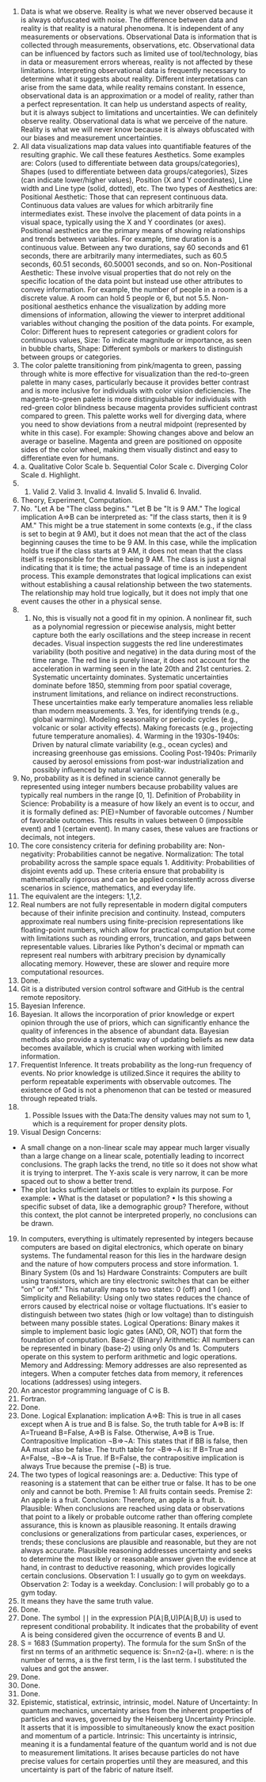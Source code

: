 1. Data is what we observe. Reality is what we never observed because it is always obfuscated with noise. The difference between data and reality is that reality is a natural phenomena. It is independent of any measurements or observations. Observational Data is information that is collected through measurements, observations, etc. Observational data can be influenced by factors such as limited use of tool/technology, bias in data or measurement errors whereas, reality is not affected by these limitations. Interpreting observational data is frequently necessary to determine what it suggests about reality. Different interpretations can arise from the same data, while reality remains constant. In essence, observational data is an approximation or a model of reality, rather than a perfect representation. It can help us understand aspects of reality, but it is always subject to limitations and uncertainties. We can definitely observe reality. Observational data is what we perceive of the nature. Reality is what we will never know because it is always obfuscated with our biases and measurement uncertainties.  
2. All data visualizations map data values into quantifiable features of the resulting graphic. We call these features Aesthetics. Some examples are: Colors (used to differentiate between data groups/categories), Shapes (used to differentiate between data groups/categories), Sizes (can indicate lower/higher values), Position (X and Y coordinates), Line width and Line type (solid, dotted), etc. The two types of Aesthetics are:
Positional Aesthetic: Those that can represent continuous data. Continuous data values are values for which arbitrarily fine intermediates exist. These involve the placement of data points in a visual space, typically using the X and Y coordinates (or axes). Positional aesthetics are the primary means of showing relationships and trends between variables. For example, time duration is a continuous value. Between any two durations, say 60 seconds and 61 seconds, there are arbitrarily many intermediates, such as 60.5 seconds, 60.51 seconds, 60.50001 seconds, and so on.
Non-Positional Aesthetic: These involve visual properties that do not rely on the specific location of the data point but instead use other attributes to convey information. For example, the number of people in a room is a discrete value. A room can hold 5 people or 6, but not 5.5. Non-positional aesthetics enhance the visualization by adding more dimensions of information, allowing the viewer to interpret additional variables without changing the position of the data points. For example, Color: Different hues to represent categories or gradient colors for continuous values, Size: To indicate magnitude or importance, as seen in bubble charts, Shape: Different symbols or markers to distinguish between groups or categories.  
3. The color palette transitioning from pink/magenta to green, passing through white is more effective for visualization than the red-to-green palette in many cases, particularly because it provides better contrast and is more inclusive for individuals with color vision deficiencies. The magenta-to-green palette is more distinguishable for individuals with red-green color blindness because magenta provides sufficient contrast compared to green. This palette works well for diverging data, where you need to show deviations from a neutral midpoint (represented by white in this case). For example: Showing changes above and below an average or baseline. Magenta and green are positioned on opposite sides of the color wheel, making them visually distinct and easy to differentiate even for humans.  
4. a. Qualitative Color Scale b. Sequential Color Scale c. Diverging Color Scale d. Highlight.   
5. 1. Valid 2. Valid 3. Invalid 4. Invalid 5. Invalid 6. Invalid.  
6. Theory, Experiment, Computation.
7. No. "Let A be "The class begins." "Let B be "It is 9 AM." The logical implication A⇒B can be interpreted as: "If the class starts, then it is 9 AM." This might be a true statement in some contexts (e.g., if the class is set to begin at 9 AM), but it does not mean that the act of the class beginning causes the time to be 9 AM. In this case, while the implication holds true if the class starts at 9 AM, it does not mean that the class itself is responsible for the time being 9 AM. The class is just a signal indicating that it is time; the actual passage of time is an independent process. This example demonstrates that logical implications can exist without establishing a causal relationship between the two statements. The relationship may hold true logically, but it does not imply that one event causes the other in a physical sense.
8. 1. No, this is visually not a good fit in my opinion. A nonlinear fit, such as a polynomial regression or piecewise analysis, might better capture both the early oscillations and the steep increase in recent decades. Visual inspection suggests the red line underestimates variability (both positive and negative) in the data during most of the time range. The red line is purely linear, it does not account for the acceleration in warming seen in the late 20th and 21st centuries. 2. Systematic uncertainty dominates. Systematic uncertainties dominate before 1850, stemming from poor spatial coverage, instrument limitations, and reliance on indirect reconstructions. These uncertainties make early temperature anomalies less reliable than modern measurements. 3. Yes, for identifying trends (e.g., global warming). Modeling seasonality or periodic cycles (e.g., volcanic or solar activity effects). Making forecasts (e.g., projecting future temperature anomalies). 4. Warming in the 1930s-1940s: Driven by natural climate variability (e.g., ocean cycles) and increasing greenhouse gas emissions. Cooling Post-1940s: Primarily caused by aerosol emissions from post-war industrialization and possibly influenced by natural variability.  
9. No, probability as it is defined in science cannot generally be represented using integer numbers because probability values are typically real numbers in the range [0, 1]. 
Definition of Probability in Science: Probability is a measure of how likely an event is to occur, and it is formally defined as:
P(E)=Number of favorable outcomes / Number of favorable outcomes​. This results in values between 0 (impossible event) and 1 (certain event). In many cases, these values are fractions or decimals, not integers.    
10. The core consistency criteria for defining probability are:
Non-negativity: Probabilities cannot be negative.
Normalization: The total probability across the sample space equals 1.
Additivity: Probabilities of disjoint events add up.
These criteria ensure that probability is mathematically rigorous and can be applied consistently across diverse scenarios in science, mathematics, and everyday life.  
11. The equivalent are the integers: 1,1,2.  
12. Real numbers are not fully representable in modern digital computers because of their infinite precision and continuity. Instead, computers approximate real numbers using finite-precision representations like floating-point numbers, which allow for practical computation but come with limitations such as rounding errors, truncation, and gaps between representable values. Libraries like Python's decimal or mpmath can represent real numbers with arbitrary precision by dynamically allocating memory. However, these are slower and require more computational resources.    
13. Done.  
14. Git is a distributed version control software and GitHub is the central remote repository.  
15. Bayesian Inference.  
16. Bayesian. It allows the incorporation of prior knowledge or expert opinion through the use of priors, which can significantly enhance the quality of inferences in the absence of abundant data. Bayesian methods also provide a systematic way of updating beliefs as new data becomes available, which is crucial when working with limited information.  
17. Frequentist Inference. It treats probability as the long-run frequency of events. No prior knowledge is utilized.Since it requires the ability to perform repeatable experiments with observable outcomes. The existence of God is not a phenomenon that can be tested or measured through repeated trials.   
18. 1.	Possible Issues with the Data:The density values may not sum to 1, which is a requirement for proper density plots.
2.	Visual Design Concerns:
- A small change on a non-linear scale may appear much larger visually than a large change on a linear scale, potentially leading to incorrect conclusions. The graph lacks the trend, no title so it does not show what it is trying to interpret. The Y-axis scale is very narrow, it can be more spaced out to show a better trend. 
- The plot lacks sufficient labels or titles to explain its purpose. For example:
•	What is the dataset or population?
•	Is this showing a specific subset of data, like a demographic group?
Therefore, without this context, the plot cannot be interpreted properly, no conclusions can be drawn.
19. In computers, everything is ultimately represented by integers because computers are based on digital electronics, which operate on binary systems. The fundamental reason for this lies in the hardware design and the nature of how computers process and store information. 1. Binary System (0s and 1s)
Hardware Constraints: Computers are built using transistors, which are tiny electronic switches that can be either "on" or "off." This naturally maps to two states: 0 (off) and 1 (on). Simplicity and Reliability: Using only two states reduces the chance of errors caused by electrical noise or voltage fluctuations. It's easier to distinguish between two states (high or low voltage) than to distinguish between many possible states. Logical Operations: Binary makes it simple to implement basic logic gates (AND, OR, NOT) that form the foundation of computation. Base-2 (Binary) Arithmetic: All numbers can be represented in binary (base-2) using only 0s and 1s. Computers operate on this system to perform arithmetic and logic operations. Memory and Addressing: Memory addresses are also represented as integers. When a computer fetches data from memory, it references locations (addresses) using integers.  
20. An ancestor programming language of C is B.
21. Fortran.  
22. Done.
23. Done. Logical Explanation: implication A⇒B: This is true in all cases except when A is true and B is false. So, the truth table for A⇒B is: If A=Trueand B=False, A⇒B is False.
Otherwise, A⇒B is True.
Contrapositive Implication ¬B⇒¬A: This states that if BB is false, then AA must also be false. The truth table for ¬B⇒¬A is:
If B=True and A=False, ¬B⇒¬A is True.
If B=False, the contrapositive implication is always True because the premise (¬B) is true.
24. The two types of logical reasonings are: a. Deductive: This type of reasoning is a statement that can be either true or false. It has to be one only and cannot be both. Premise 1: All fruits contain seeds. Premise 2: An apple is a fruit. Conclusion: Therefore, an apple is a fruit. b. Plausible: When conclusions are reached using data or observations that point to a likely or probable outcome rather than offering complete assurance, this is known as plausible reasoning. It entails drawing conclusions or generalizations from particular cases, experiences, or trends; these conclusions are plausible and reasonable, but they are not always accurate. Plausible reasoning addresses uncertainty and seeks to determine the most likely or reasonable answer given the evidence at hand, in contrast to deductive reasoning, which provides logically certain conclusions. Observation 1: I usually go to gym on weekdays. Observation 2: Today is a weekday. Conclusion: I will probably go to a gym today.
25. It means they have the same truth value.
26. Done.  
27. Done. The symbol ∣∣ in the expression P(A∣B,U)P(A∣B,U) is used to represent conditional probability. It indicates that the probability of event A is being considered given the occurrence of events B and U. 
28. S = 1683 (Summation property). The formula for the sum SnSn​ of the first nn terms of an arithmetic sequence is: Sn=n2⋅(a+l). where:
n is the number of terms, a is the first term, l is the last term. I substituted the values and got the answer.  
29. Done.  
30. Done.
31. Done.
32. Epistemic, statistical, extrinsic, intrinsic, model. Nature of Uncertainty: In quantum mechanics, uncertainty arises from the inherent properties of particles and waves, governed by the Heisenberg Uncertainty Principle. It asserts that it is impossible to simultaneously know the exact position and momentum of a particle. Intrinsic: This uncertainty is intrinsic, meaning it is a fundamental feature of the quantum world and is not due to measurement limitations. It arises because particles do not have precise values for certain properties until they are measured, and this uncertainty is part of the fabric of nature itself.
